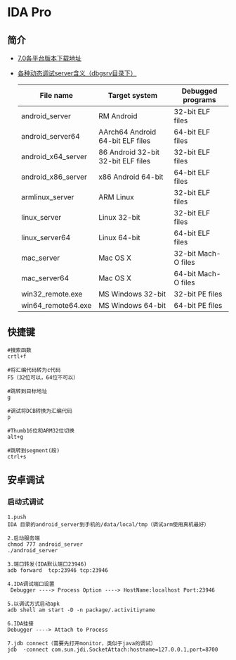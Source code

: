 # IDA Pro

## 简介

+ [7.0各平台版本下载地址](https://www.52pojie.cn/thread-675251-1-1.html)

+ [各种动态调试server含义（dbgsrv目录下）](解释地址：https://www.hex-rays.com/products/ida/support/idadoc/1463.shtml)

  | File name          | Target system                       | Debugged programs   |
  | ------------------ | ----------------------------------- | ------------------- |
  | android_server     | RM Android                          | 32-bit ELF files    |
  | android_server64   | AArch64 Android    64-bit ELF files | 64-bit ELF files    |
  | android_x64_server | 86 Android 32-bit 32-bit ELF files  | 32-bit ELF files    |
  | android_x86_server | x86 Android 64-bit                  | 64-bit ELF files    |
  | armlinux_server    | ARM Linux                           | 32-bit ELF files    |
  | linux_server       | Linux 32-bit                        | 32-bit ELF files    |
  | linux_server64     | Linux 64-bit                        | 64-bit ELF files    |
  | mac_server         | Mac OS X                            | 32-bit Mach-O files |
  | mac_server64       | Mac OS X                            | 64-bit Mach-O files |
  | win32_remote.exe   | MS Windows 32-bit                   | 32-bit PE files     |
  | win64_remote64.exe | MS Windows 64-bit                   | 64-bit PE files     |

## 快捷键

```
#搜索函数
crtl+f

#将汇编代码转为c代码
F5（32位可以，64位不可以）

#跳转到目标地址
g

#调试将DCB转换为汇编代码
p

#Thumb16位和ARM32位切换
alt+g

#跳转到segment(段)
ctrl+s
```

## 安卓调试

### 启动式调试

```
1.push  
IDA 目录的android_server到手机的/data/local/tmp（调试arm使用真机最好）

2.启动服务端
chmod 777 android_server
./android_server

3.端口转发(IDA默认端口23946)
adb forward  tcp:23946 tcp:23946

4.IDA调试端口设置
 Debugger ----> Process Option ----> HostName:localhost Port:23946
 
5.以调试方式启动apk
adb shell am start -D -n package/.activitiyname

6.IDA挂接
Debugger ----> Attach to Process

7.jdb connect（需要先打开monitor，类似于java的调试）
jdb  -connect com.sun.jdi.SocketAttach:hostname=127.0.0.1,port=8700
```

